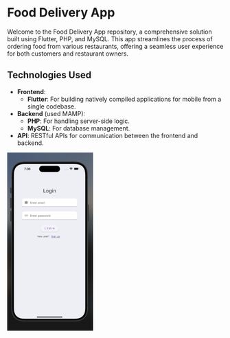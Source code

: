 # Food Delivery App

Welcome to the Food Delivery App repository, a comprehensive solution built using Flutter, PHP, and MySQL. This app streamlines the process of ordering food from various restaurants, offering a seamless user experience for both customers and restaurant owners.

## Technologies Used

- **Frontend**: 
  - **Flutter**: For building natively compiled applications for mobile from a single codebase.
- **Backend** (used MAMP): 
  - **PHP**: For handling server-side logic.
  - **MySQL**: For database management.
- **API**: RESTful APIs for communication between the frontend and backend.

<!--![App Screenshot](Example/login.png)-->
<img src="Example/login.png" alt="App Screenshot" width="200"/>

<!--
## Getting Started

1. **Clone the repository**:
   ```sh
   git clone https://github.com/Haripriya-1212/Food-Delivery-App.git

-->
